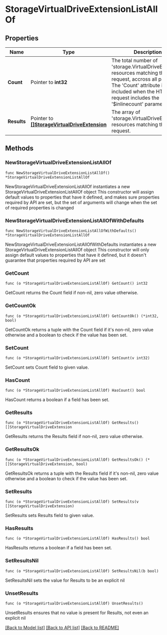 # StorageVirtualDriveExtensionListAllOf

## Properties

Name | Type | Description | Notes
------------ | ------------- | ------------- | -------------
**Count** | Pointer to **int32** | The total number of &#39;storage.VirtualDriveExtension&#39; resources matching the request, accross all pages. The &#39;Count&#39; attribute is included when the HTTP GET request includes the &#39;$inlinecount&#39; parameter. | [optional] 
**Results** | Pointer to [**[]StorageVirtualDriveExtension**](storage.VirtualDriveExtension.md) | The array of &#39;storage.VirtualDriveExtension&#39; resources matching the request. | [optional] 

## Methods

### NewStorageVirtualDriveExtensionListAllOf

`func NewStorageVirtualDriveExtensionListAllOf() *StorageVirtualDriveExtensionListAllOf`

NewStorageVirtualDriveExtensionListAllOf instantiates a new StorageVirtualDriveExtensionListAllOf object
This constructor will assign default values to properties that have it defined,
and makes sure properties required by API are set, but the set of arguments
will change when the set of required properties is changed

### NewStorageVirtualDriveExtensionListAllOfWithDefaults

`func NewStorageVirtualDriveExtensionListAllOfWithDefaults() *StorageVirtualDriveExtensionListAllOf`

NewStorageVirtualDriveExtensionListAllOfWithDefaults instantiates a new StorageVirtualDriveExtensionListAllOf object
This constructor will only assign default values to properties that have it defined,
but it doesn't guarantee that properties required by API are set

### GetCount

`func (o *StorageVirtualDriveExtensionListAllOf) GetCount() int32`

GetCount returns the Count field if non-nil, zero value otherwise.

### GetCountOk

`func (o *StorageVirtualDriveExtensionListAllOf) GetCountOk() (*int32, bool)`

GetCountOk returns a tuple with the Count field if it's non-nil, zero value otherwise
and a boolean to check if the value has been set.

### SetCount

`func (o *StorageVirtualDriveExtensionListAllOf) SetCount(v int32)`

SetCount sets Count field to given value.

### HasCount

`func (o *StorageVirtualDriveExtensionListAllOf) HasCount() bool`

HasCount returns a boolean if a field has been set.

### GetResults

`func (o *StorageVirtualDriveExtensionListAllOf) GetResults() []StorageVirtualDriveExtension`

GetResults returns the Results field if non-nil, zero value otherwise.

### GetResultsOk

`func (o *StorageVirtualDriveExtensionListAllOf) GetResultsOk() (*[]StorageVirtualDriveExtension, bool)`

GetResultsOk returns a tuple with the Results field if it's non-nil, zero value otherwise
and a boolean to check if the value has been set.

### SetResults

`func (o *StorageVirtualDriveExtensionListAllOf) SetResults(v []StorageVirtualDriveExtension)`

SetResults sets Results field to given value.

### HasResults

`func (o *StorageVirtualDriveExtensionListAllOf) HasResults() bool`

HasResults returns a boolean if a field has been set.

### SetResultsNil

`func (o *StorageVirtualDriveExtensionListAllOf) SetResultsNil(b bool)`

 SetResultsNil sets the value for Results to be an explicit nil

### UnsetResults
`func (o *StorageVirtualDriveExtensionListAllOf) UnsetResults()`

UnsetResults ensures that no value is present for Results, not even an explicit nil

[[Back to Model list]](../README.md#documentation-for-models) [[Back to API list]](../README.md#documentation-for-api-endpoints) [[Back to README]](../README.md)


